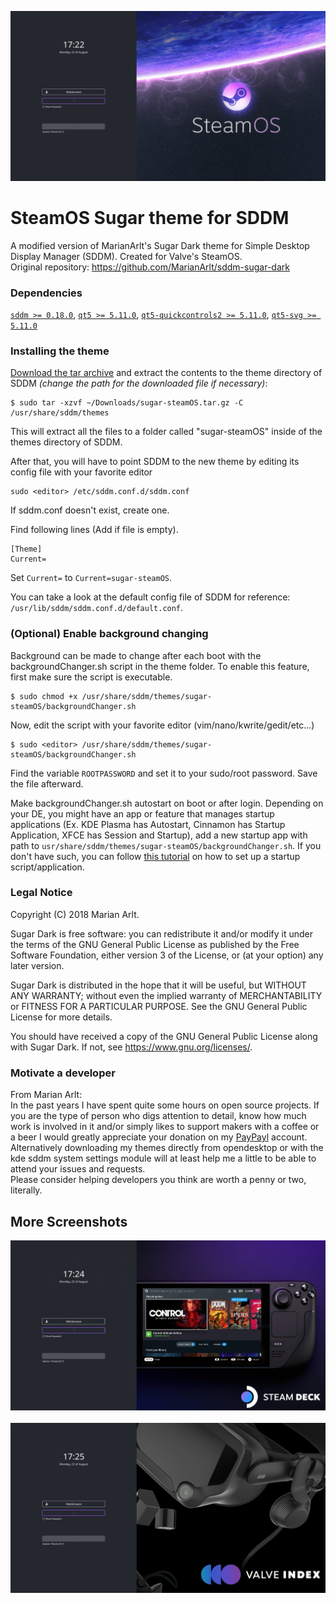 ![Screenshot of the interface of the SteamOS Sugar theme for SDDM](Previews/Preview_default.png "The default interface of the SteamOS Sugar theme for SDDM")

# SteamOS Sugar theme for SDDM
A modified version of MarianArlt's Sugar Dark theme for Simple Desktop Display Manager (SDDM). Created for Valve's SteamOS. \
Original repository: https://github.com/MarianArlt/sddm-sugar-dark

### Dependencies

[`sddm >= 0.18.0`](https://github.com/sddm/sddm), [`qt5 >= 5.11.0`](http://doc.qt.io/qt-5/index.html), [`qt5-quickcontrols2 >= 5.11.0`](http://doc.qt.io/qt-5/qtquickcontrols2-index.html), [`qt5-svg >= 5.11.0`](https://doc.qt.io/qt-5/qtsvg-index.html)

### Installing the theme

[Download the tar archive](https://github.com/JiayuanWen/sddm-sugar-steamOS/releases) and extract the contents to the theme directory of SDDM *(change the path for the downloaded file if necessary)*:
```
$ sudo tar -xzvf ~/Downloads/sugar-steamOS.tar.gz -C /usr/share/sddm/themes
```
This will extract all the files to a folder called "sugar-steamOS" inside of the themes directory of SDDM.  

After that, you will have to point SDDM to the new theme by editing its config file with your favorite editor
```
sudo <editor> /etc/sddm.conf.d/sddm.conf
```
If sddm.conf doesn't exist, create one.

Find following lines (Add if file is empty).
```
[Theme]
Current=
```
Set `Current=` to `Current=sugar-steamOS`.

You can take a look at the default config file of SDDM for reference: `/usr/lib/sddm/sddm.conf.d/default.conf`.  

### (Optional) Enable background changing

Background can be made to change after each boot with the backgroundChanger.sh script in the theme folder. To enable this feature, first make sure the script is executable.
```
$ sudo chmod +x /usr/share/sddm/themes/sugar-steamOS/backgroundChanger.sh
```
Now, edit the script with your favorite editor (vim/nano/kwrite/gedit/etc...)
```
$ sudo <editor> /usr/share/sddm/themes/sugar-steamOS/backgroundChanger.sh
```
Find the variable `ROOTPASSWORD` and set it to your sudo/root password. Save the file afterward.

Make backgroundChanger.sh autostart on boot or after login. Depending on your DE, you might have an app or feature that manages startup applications (Ex. KDE Plasma has Autostart, Cinnamon has Startup Application, XFCE has Session and Startup), add a new startup app with path to `usr/share/sddm/themes/sugar-steamOS/backgroundChanger.sh`. If you don't have such, you can follow [this tutorial](https://www.baeldung.com/linux/run-script-on-startup) on how to set up a startup script/application.

### Legal Notice

Copyright (C) 2018 Marian Arlt.  

Sugar Dark is free software: you can redistribute it and/or modify it under the terms of the GNU General Public License as published by the Free Software Foundation, either version 3 of the License, or (at your option) any later version.  

Sugar Dark is distributed in the hope that it will be useful, but WITHOUT ANY WARRANTY; without even the implied warranty of MERCHANTABILITY or FITNESS FOR A PARTICULAR PURPOSE. See the GNU General Public License for more details.  

You should have received a copy of the GNU General Public License along with Sugar Dark. If not, see <https://www.gnu.org/licenses/>.

### Motivate a developer

From Marian Arlt: \
In the past years I have spent quite some hours on open source projects. If you are the type of person who digs attention to detail, know how much work is involved in it and/or simply likes to support makers with a coffee or a beer I would greatly appreciate your donation on my [PayPayl](https://www.paypal.me/marianarlt) account.  
Alternatively downloading my themes directly from opendesktop or with the kde sddm system settings module will at least help me a little to be able to attend your issues and requests.  
Please consider helping developers you think are worth a penny or two, literally.

## More Screenshots
![Screenshot of the interface of the SteamOS Sugar theme for SDDM](Previews/Preview_SteamDeck.png "The interface of the SteamOS Sugar theme showing Steam Deck for SDDM")
<br>
<br>
![Screenshot of the interface of the SteamOS Sugar theme for SDDM](Previews/Preview_ValveIndex.png "The interface of the SteamOS Sugar theme showing Valve Index for SDDM")

